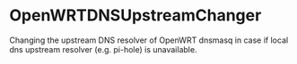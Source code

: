 # OpenWRTDNSUpstreamChanger
Changing the upstream DNS resolver of OpenWRT dnsmasq in case if local dns upstream resolver (e.g. pi-hole) is unavailable.
